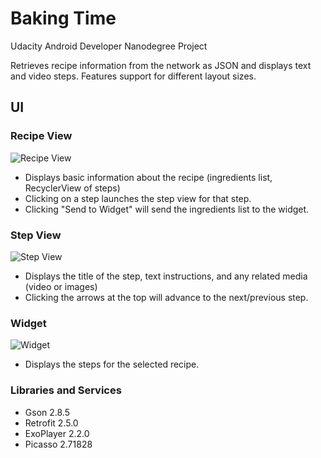 # Baking Time
Udacity Android Developer Nanodegree Project

Retrieves recipe information from the network as JSON and displays text and video steps.  Features support for different layout sizes.

## UI
### Recipe View
![Recipe View](https://github.com/joshua-hilborn/Baking/blob/master/img/Recipe%20View.png)
- Displays basic information about the recipe (ingredients list, RecyclerView of steps)
- Clicking on a step launches the step view for that step.
- Clicking "Send to Widget" will send the ingredients list to the widget.

### Step View
![Step View](https://github.com/joshua-hilborn/Baking/blob/master/img/Step%20View.png)
- Displays the title of the step, text instructions, and any related media (video or images)
- Clicking the arrows at the top will advance to the next/previous step.

### Widget
![Widget](https://github.com/joshua-hilborn/Baking/blob/master/img/Widget.png)
- Displays the steps for the selected recipe.

### Libraries and Services
- Gson 2.8.5
- Retrofit 2.5.0
- ExoPlayer 2.2.0
- Picasso 2.71828
